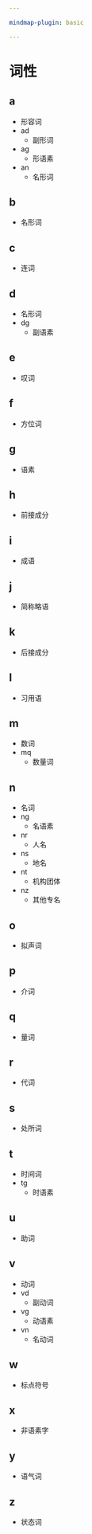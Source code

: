 ```yaml
---

mindmap-plugin: basic

---
```


# 词性

## a
- 形容词
- ad
   - 副形词
- ag
   - 形语素
- an
   - 名形词

## b
- 名形词

## c
- 连词

## d
- 名形词
- dg
   - 副语素

## e
- 叹词

## f
- 方位词

## g
- 语素

## h
- 前接成分

## i
- 成语

## j
- 简称略语

## k
- 后接成分

## l
- 习用语

## m
- 数词
- mq
   - 数量词

## n
- 名词
- ng
   - 名语素
- nr
   - 人名
- ns
   - 地名
- nt
   - 机构团体
- nz
   - 其他专名

## o
- 拟声词

## p
- 介词

## q
- 量词

## r
- 代词

## s
- 处所词

## t
- 时间词
- tg
   - 时语素

## u
- 助词

## v
- 动词
- vd
   - 副动词
- vg
   - 动语素
- vn
   - 名动词

## w
- 标点符号

## x
- 非语素字

## y
- 语气词

## z
- 状态词
